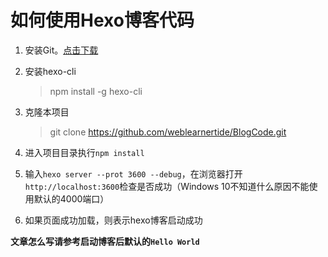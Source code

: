 # 如何使用Hexo博客代码
1. 安装Git。[点击下载](https://git-for-windows.github.io)
2. 安装hexo-cli

	>npm install -g hexo-cli
3. 克隆本项目

	>git clone https://github.com/weblearnertide/BlogCode.git
4. 进入项目目录执行`npm install`
5. 输入`hexo server --prot 3600 --debug`，在浏览器打开`http://localhost:3600`检查是否成功（Windows 10不知道什么原因不能使用默认的4000端口）
6. 如果页面成功加载，则表示hexo博客启动成功

**文章怎么写请参考启动博客后默认的`Hello World`**
